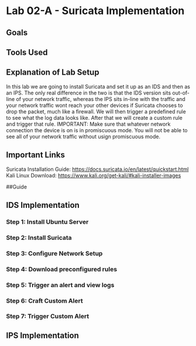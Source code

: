 # Lab 02-A - Suricata Implementation

## Goals

## Tools Used

## Explanation of Lab Setup

In this lab we are going to install Suricata and set it up as an IDS and then as an IPS. The only real difference in the two is that the IDS version sits out-of-line of your network traffic, whereas the IPS sits in-line with the traffic and your network traffic wont reach your other devices if Suricata chooses to drop the packet, much like a firewall. We will then trigger a predefined rule to see what the log data looks like. After that we will create a custom rule and trigger that rule. IMPORTANT: Make sure that whatever network connection the device is on is in promiscuous mode. You will not be able to see all of your network traffic without usign promiscuous mode.

## Important Links

Suricata Installation Guide: https://docs.suricata.io/en/latest/quickstart.html
Kali Linux Download: https://www.kali.org/get-kali/#kali-installer-images

##Guide

## IDS Implementation

### Step 1: Install Ubuntu Server

### Step 2: Install Suricata

### Step 3: Configure Network Setup

### Step 4: Download preconfigured rules

### Step 5: Trigger an alert and view logs

### Step 6: Craft Custom Alert

### Step 7: Trigger Custom Alert

## IPS Implementation


